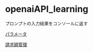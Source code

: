# openaiAPI_learning

プロンプトの入力結果をコンソールに返す

[パラメータ](https://data-analytics.fun/2021/12/01/gpt-3-api/#toc5)

[請求額管理](https://platform.openai.com/account/usage)
